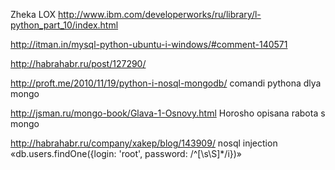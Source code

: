 Zheka LOX
http://www.ibm.com/developerworks/ru/library/l-python_part_10/index.html


http://itman.in/mysql-python-ubuntu-i-windows/#comment-140571


http://habrahabr.ru/post/127290/


http://proft.me/2010/11/19/python-i-nosql-mongodb/  comandi pythona dlya mongo


http://jsman.ru/mongo-book/Glava-1-Osnovy.html Horosho opisana rabota s mongo


http://habrahabr.ru/company/xakep/blog/143909/    nosql injection   «db.users.findOne({login: 'root', password: /^[\s\S]*/i})»
